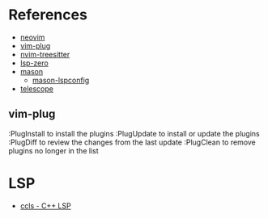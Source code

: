 
# References

- [neovim](https://github.com/neovim/neovim/blob/master/INSTALL.md)
- [vim-plug](https://github.com/junegunn/vim-plug?tab=readme-ov-file)
- [nvim-treesitter](https://github.com/nvim-treesitter/nvim-treesitter)
- [lsp-zero](https://github.com/VonHeikemen/lsp-zero.nvim)
- [mason](https://github.com/williamboman/mason.nvim)
  - [mason-lspconfig](https://github.com/williamboman/mason-lspconfig.nvim)
- [telescope](https://github.com/nvim-telescope/telescope.nvim)

## vim-plug

:PlugInstall to install the plugins
:PlugUpdate to install or update the plugins
:PlugDiff to review the changes from the last update
:PlugClean to remove plugins no longer in the list

# LSP

- [ccls - C++ LSP](https://github.com/MaskRay/ccls/wiki)

